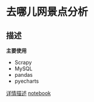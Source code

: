 # 去哪儿网景点分析

## 描述

**主要使用**

- Scrapy
- MySQL
- pandas
- pyecharts

[详情描述](picture\README.md)
[notebook]()